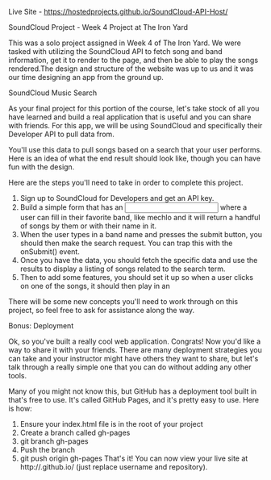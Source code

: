 Live Site - https://hostedprojects.github.io/SoundCloud-API-Host/

SoundCloud Project - Week 4 Project at The Iron Yard

This was a solo project assigned in Week 4 of The Iron Yard. 
We were tasked with utilizing the SoundCloud API to fetch song and band information, get it to render to the page, and then be able to play the songs rendered.The design and structure of the website was up to us and it was our time designing an app from the ground up.


SoundCloud Music Search  

As your final project for this portion of the course, let's take stock of all you have learned and build a real application that is useful and you can share with friends. For this app, we will be using SoundCloud and specifically their Developer API to pull data from.

You'll use this data to pull songs based on a search that your user performs. Here is an idea of what the end result should look like, though you can have fun with the design.

Here are the steps you'll need to take in order to complete this project.

1. Sign up to SoundCloud for Developers and get an API key.
2. Build a simple form that has an <input> where a user can fill in their favorite band, like mechlo and it will return a handful of songs by them or with their name in it.
3. When the user types in a band name and presses the submit button, you should then make the search request. You can trap this with the onSubmit() event.
4. Once you have the data, you should fetch the specific data and use the results to display a listing of songs related to the search term.
5. Then to add some features, you should set it up so when a user clicks on one of the songs, it should then play in an <audio> tag that you've also added to the page.
Hints & Tips  

There will be some new concepts you'll need to work through on this project, so feel free to ask for assistance along the way.

Bonus: Deployment  

Ok, so you've built a really cool web application. Congrats! Now you'd like a way to share it with your friends. There are many deployment strategies you can take and your instructor might have others they want to share, but let's talk through a really simple one that you can do without adding any other tools.

Many of you might not know this, but GitHub has a deployment tool built in that's free to use. It's called GitHub Pages, and it's pretty easy to use. Here is how:

1. Ensure your index.html file is in the root of your project
2. Create a branch called gh-pages
3. git branch gh-pages
4. Push the branch
5. git push origin gh-pages
That's it!
You can now view your live site at http://<username>.github.io/<repository> (just replace username and repository).

